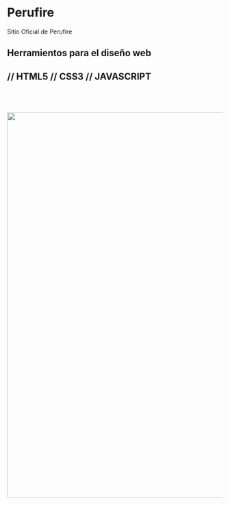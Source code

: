 # Perufire
Sitio Oficial de Perufire

<h2>Herramientos para el diseño web<h2>
// HTML5
// CSS3
// JAVASCRIPT
 <br>
 <br>
 <br>

 <p align="center"> <img src="img/perufire.png" width="900"/></p>
